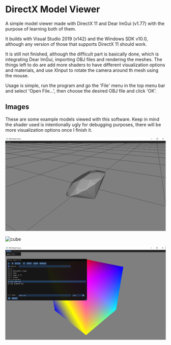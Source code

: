 # DirectX Model Viewer

A simple model viewer made with DirectX 11 and Dear ImGui (v1.77) with the purpose of learning both of them.

It builds with Visual Studio 2019 (v142) and the Windows SDK v10.0, although any version of those that supports DirectX 11 should work.

It is still not finished, although the difficult part is basically done, which is integrating Dear ImGui, importing OBJ files and rendering the meshes.
The things left to do are add more shaders to have different visualization options and materials, and  use XInput to rotate the camera around th mesh using the mouse.

Usage is simple, run the program and go the 'File' menu in the top menu bar and select 'Open File...', then choose the desired OBJ file and click 'OK'.

## Images

These are some example models viewed with this software. Keep in mind the shader used is intentionally ugly for debugging purposes, there will be more visualization options once I finish it.

![diamond](/images/diamond.png)

![cube](/images/cube.png)

![file_chooser](/images/file_chooser.png)
